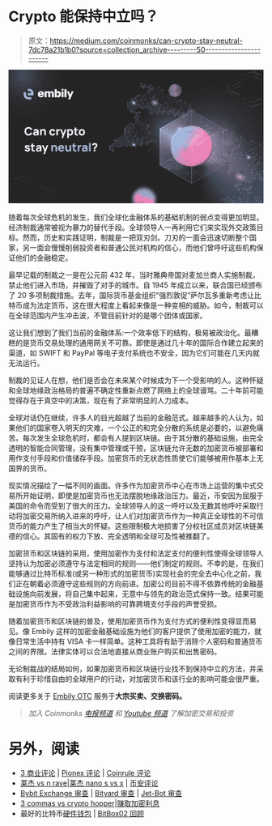 # Crypto 能保持中立吗？

> 原文：<https://medium.com/coinmonks/can-crypto-stay-neutral-7dc78a21b1b0?source=collection_archive---------50----------------------->

![](img/98b070c82ffaf27423b4c3c3b8e7c316.png)

随着每次全球危机的发生，我们全球化金融体系的基础机制的弱点变得更加明显。经济制裁通常被视为暴力的替代手段。全球领导人一再利用它们来实现外交政策目标。然而，历史和实践证明，制裁是一把双刃剑。刀刃的一面会迅速切断整个国家，另一面会慢慢削弱投资者和普通公民对机构的信心，而他们曾呼吁这些机构保证他们的金融稳定。

最早记载的制裁之一是在公元前 432 年，当时雅典帝国对麦加兰商人实施制裁，禁止他们进入市场，并摧毁了对手的城市。自 1945 年成立以来，联合国已经颁布了 20 多项制裁措施。去年，国际货币基金组织“强烈敦促”萨尔瓦多重新考虑让比特币成为法定货币，这在很大程度上看起来像是一种变相的威胁。如今，制裁可以在全球范围内产生冲击波，不管目前针对的是哪个团体或国家。

这让我们想到了我们当前的金融体系:一个效率低下的结构，极易被政治化。最糟糕的是货币交易处理的通用网关不可靠。即使是通过几十年的国际合作建立起来的渠道，如 SWIFT 和 PayPal 等电子支付系统也不安全，因为它们可能在几天内就无法运行。

制裁的见证人在想，他们是否会在未来某个时候成为下一个受影响的人。这种怀疑和全球地缘政治格局的普遍不确定性重新点燃了网络上的全球谩骂。二十年前可能觉得存在于真空中的决策，现在有了非常明显的人力成本。

全球对话仍在继续，许多人的目光超越了当前的金融范式。越来越多的人认为，如果他们的国家卷入明天的灾难，一个公正的和完全分散的系统是必要的，以避免痛苦。每次发生全球危机时，都会有人提到区块链。由于其分散的基础设施，由完全透明的智能合同管理，没有集中管理或干预，区块链允许无数的加密货币被部署和用作支付手段和价值储存手段。加密货币的无状态性质使它们能够被用作基本上无国界的货币。

现实情况描绘了一幅不同的画面。许多作为加密货币中心在市场上运营的集中式交易所开始证明，即使是加密货币也无法摆脱地缘政治压力。最近，币安因为屈服于美国的命令而受到了很大的压力。全球领导人的这一呼吁以及无数其他呼吁采取行动将加密交易所纳入进来的呼吁，让人们对加密货币作为一种真正全球性的不可信货币的能力产生了相当大的怀疑。这些限制极大地损害了分权社区成员对区块链美德的信心。其固有的权力下放、完全透明和全球可及性被推翻了。

加密货币和区块链的采用，使用加密作为支付和法定支付的便利性使得全球领导人坚持认为加密必须遵守与法定相同的规则——他们制定的规则。不幸的是，在我们能够通过比特币标准(或另一种形式的加密货币)实现社会的完全去中心化之前，我们正在朝着必须遵守这些规则的方向前进。加密公司目前不得不依靠传统的金融基础设施向前发展，将自己集中起来，无意中与领先的政治范式保持一致。结果可能是加密货币作为不受政治利益影响的可靠跨境支付手段的声誉受损。

随着加密货币和区块链的普及，使用加密货币作为支付方式的便利性变得显而易见。像 Embily 这样的加密金融基础设施为他们的客户提供了使用加密的能力，就像日常生活中持有 VISA 卡一样简单。这种工具将有助于消除个人密码和普通货币之间的界限。法律实体可以合法地直接从商业账户购买和出售密码。

无论制裁战的结局如何，如果加密货币和区块链行业找不到保持中立的方法，并采取有利于珍惜自由的全球用户的行动，对加密货币和该行业的影响可能会很严重。

阅读更多关于 [Embily OTC](https://eu.embily.com/otc?utm_source=medium) 服务于**大宗买卖、交换密码。**

> *加入 Coinmonks* [*电报频道*](https://t.me/coincodecap) *和* [*Youtube 频道*](https://www.youtube.com/c/coinmonks/videos) *了解加密交易和投资*

# 另外，阅读

*   [3 商业评论](/coinmonks/3commas-review-an-excellent-crypto-trading-bot-2020-1313a58bec92) | [Pionex 评论](https://coincodecap.com/pionex-review-exchange-with-crypto-trading-bot) | [Coinrule 评论](/coinmonks/coinrule-review-2021-a-beginner-friendly-crypto-trading-bot-daf0504848ba)
*   [莱杰 vs n rave](/coinmonks/ledger-vs-ngrave-zero-7e40f0c1d694)|[莱杰 nano s vs x](/coinmonks/ledger-nano-s-vs-x-battery-hardware-price-storage-59a6663fe3b0) | [币安评论](/coinmonks/binance-review-ee10d3bf3b6e)
*   [Bybit Exchange 审查](/coinmonks/bybit-exchange-review-dbd570019b71) | [Bityard 审查](https://coincodecap.com/bityard-reivew) | [Jet-Bot 审查](https://coincodecap.com/jet-bot-review)
*   [3 commas vs crypto hopper](/coinmonks/3commas-vs-pionex-vs-cryptohopper-best-crypto-bot-6a98d2baa203)|[赚取加密利息](/coinmonks/earn-crypto-interest-b10b810fdda3)
*   最好的比特币[硬件钱包](/coinmonks/hardware-wallets-dfa1211730c6) | [BitBox02 回顾](/coinmonks/bitbox02-review-your-swiss-bitcoin-hardware-wallet-c36c88fff29)